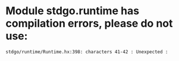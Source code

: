 # Module stdgo.runtime has compilation errors, please do not use:
```
stdgo/runtime/Runtime.hx:398: characters 41-42 : Unexpected :

```

